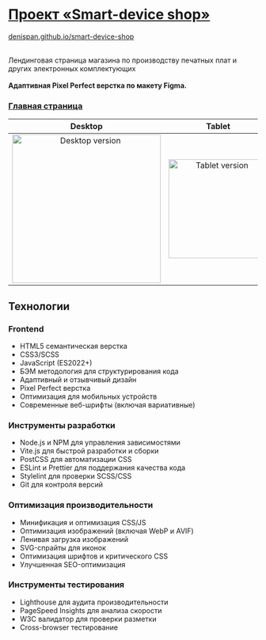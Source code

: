 # [Проект «Smart-device shop»](https://denispan.github.io/smart-device-shop/index.html)

[denispan.github.io/smart-device-shop](https://denispan.github.io/smart-device-shop/index.html) </br></br>

Лендинговая страница магазина по производству печатных плат и других электронных комплектующих</br></br>
<strong>Адаптивная Pixel Perfect верстка по макету Figma.</strong>

### [Главная страница](https://denispan.github.io/smart-device-shop/index.html)
| Desktop | Tablet | Mobile |
|:---------------:|:--------------:|:----------------:|
| <img width="300" alt="Desktop version" src="https://github.com/user-attachments/assets/0e2274fd-c20d-4a38-bb66-460847b2949a" /> | <img width="200" alt="Tablet version" src="https://github.com/user-attachments/assets/58c59b62-1faf-4c85-a5ba-9806f90f4034" /> | <img width="150" alt="Mobile version" src="https://github.com/user-attachments/assets/d72bb8ae-ace4-495c-aba4-5dae11da9e0b" /> |


## Технологии

### Frontend
- HTML5 семантическая верстка
- CSS3/SCSS
- JavaScript (ES2022+)
- БЭМ методология для структурирования кода
- Адаптивный и отзывчивый дизайн
- Pixel Perfect верстка
- Оптимизация для мобильных устройств
- Современные веб-шрифты (включая вариативные)

### Инструменты разработки
- Node.js и NPM для управления зависимостями
- Vite.js для быстрой разработки и сборки
- PostCSS для автоматизации CSS
- ESLint и Prettier для поддержания качества кода
- Stylelint для проверки SCSS/CSS
- Git для контроля версий

### Оптимизация производительности
- Минификация и оптимизация CSS/JS
- Оптимизация изображений (включая WebP и AVIF)
- Ленивая загрузка изображений
- SVG-спрайты для иконок
- Оптимизация шрифтов и критического CSS
- Улучшенная SEO-оптимизация

### Инструменты тестирования
- Lighthouse для аудита производительности
- PageSpeed Insights для анализа скорости
- W3C валидатор для проверки разметки
- Cross-browser тестирование
